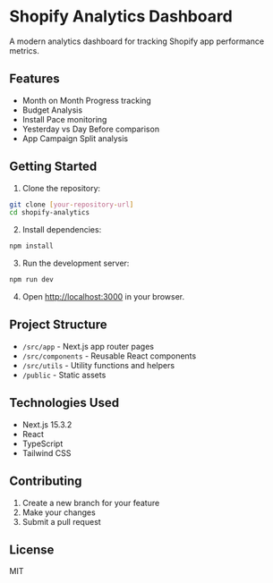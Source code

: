 # Shopify Analytics Dashboard

A modern analytics dashboard for tracking Shopify app performance metrics.

## Features

- Month on Month Progress tracking
- Budget Analysis
- Install Pace monitoring
- Yesterday vs Day Before comparison
- App Campaign Split analysis

## Getting Started

1. Clone the repository:
```bash
git clone [your-repository-url]
cd shopify-analytics
```

2. Install dependencies:
```bash
npm install
```

3. Run the development server:
```bash
npm run dev
```

4. Open [http://localhost:3000](http://localhost:3000) in your browser.

## Project Structure

- `/src/app` - Next.js app router pages
- `/src/components` - Reusable React components
- `/src/utils` - Utility functions and helpers
- `/public` - Static assets

## Technologies Used

- Next.js 15.3.2
- React
- TypeScript
- Tailwind CSS

## Contributing

1. Create a new branch for your feature
2. Make your changes
3. Submit a pull request

## License

MIT
